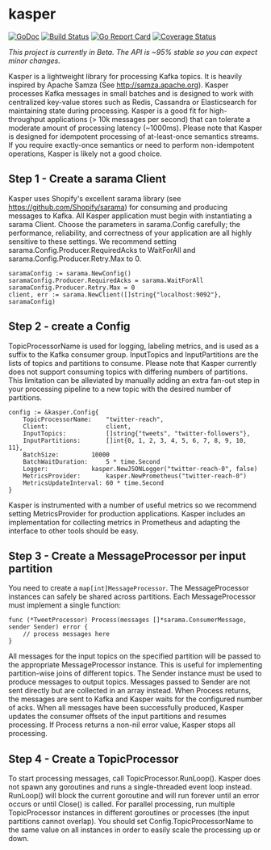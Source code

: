 kasper
======

[![GoDoc](https://godoc.org/github.com/movio/kasper?status.svg)](https://godoc.org/github.com/movio/kasper)
[![Build Status](https://travis-ci.org/movio/kasper.svg?branch=master)](https://travis-ci.org/movio/kasper)
[![Go Report Card](https://goreportcard.com/badge/github.com/movio/kasper)](https://goreportcard.com/report/github.com/movio/kasper)
[![Coverage Status](https://coveralls.io/repos/github/movio/kasper/badge.svg?branch=master)](https://coveralls.io/github/movio/kasper?branch=master)

*This project is currently in Beta. The API is ~95% stable so you can expect minor changes.*

Kasper is a lightweight library for processing Kafka topics.
It is heavily inspired by Apache Samza (See http://samza.apache.org).
Kasper processes Kafka messages in small batches and is designed to work with centralized key-value stores such as Redis,
Cassandra or Elasticsearch for maintaining state during processing. Kasper is a good fit for high-throughput applications
(> 10k messages per second) that can tolerate a moderate amount of processing latency (~1000ms).
Please note that Kasper is designed for idempotent processing of at-least-once semantics streams.
If you require exactly-once semantics or need to perform non-idempotent operations, Kasper is likely not a good choice.

## Step 1 - Create a sarama Client

Kasper uses Shopify's excellent sarama library (see https://github.com/Shopify/sarama)
for consuming and producing messages to Kafka. All Kasper application must begin with instantiating a sarama Client.
Choose the parameters in sarama.Config carefully; the performance, reliability, and correctness
of your application are all highly sensitive to these settings.
We recommend setting sarama.Config.Producer.RequiredAcks to WaitForAll and sarama.Config.Producer.Retry.Max to 0.

	saramaConfig := sarama.NewConfig()
	saramaConfig.Producer.RequiredAcks = sarama.WaitForAll
	saramaConfig.Producer.Retry.Max = 0
	client, err := sarama.NewClient([]string{"localhost:9092"}, saramaConfig)

## Step 2 - create a Config

TopicProcessorName is used for logging, labeling metrics, and is used as a suffix to the Kafka consumer group.
InputTopics and InputPartitions are the lists of topics and partitions to consume.
Please note that Kasper currently does not support consuming topics with differing numbers of partitions.
This limitation can be alleviated by manually adding an extra fan-out step in your processing pipeline
to a new topic with the desired number of partitions.

	config := &kasper.Config{
		TopicProcessorName:    "twitter-reach",
		Client:                client,
		InputTopics:           []string{"tweets", "twitter-followers"},
		InputPartitions:       []int{0, 1, 2, 3, 4, 5, 6, 7, 8, 9, 10, 11},
		BatchSize: 	       10000
		BatchWaitDuration:     5 * time.Second
		Logger: 	       kasper.NewJSONLogger("twitter-reach-0", false)
		MetricsProvider:       kasper.NewPrometheus("twitter-reach-0")
		MetricsUpdateInterval: 60 * time.Second
	}

Kasper is instrumented with a number of useful metrics so we
recommend setting MetricsProvider for production applications. Kasper includes an implementation for collecting
metrics in Prometheus and adapting the interface to other tools should be easy.

## Step 3 - Create a MessageProcessor per input partition

You need to create a `map[int]MessageProcessor`. The MessageProcessor instances can safely be shared across partitions.
Each MessageProcessor must implement a single function:

	func (*TweetProcessor) Process(messages []*sarama.ConsumerMessage, sender Sender) error {
		// process messages here
	}

All messages for the input topics on the specified partition will be passed to the appropriate MessageProcessor instance.
This is useful for implementing partition-wise joins of different topics.
The Sender instance must be used to produce messages to output topics. Messages passed to Sender are not sent directly but are collected in an array instead.
When Process returns, the messages are sent to Kafka and Kasper waits for the configured number of acks.
When all messages have been successfully produced, Kasper updates the consumer offsets of the input partitions and
resumes processing. If Process returns a non-nil error value, Kasper stops all processing.

## Step 4 - Create a TopicProcessor

To start processing messages, call TopicProcessor.RunLoop(). Kasper does not spawn any goroutines and runs a single-threaded
event loop instead. RunLoop() will block the current goroutine and will run forever until an error occurs or until
Close() is called.
For parallel processing, run multiple TopicProcessor instances in different goroutines or processes
(the input partitions cannot overlap). You should set Config.TopicProcessorName to the same value on
all instances in order to easily scale the processing up or down.
